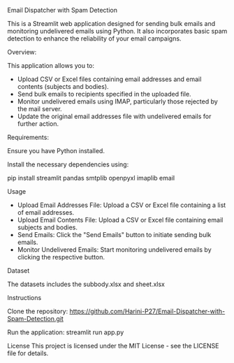 Email Dispatcher with Spam Detection

This is a Streamlit web application designed for sending bulk emails and monitoring undelivered emails using Python. It also incorporates basic spam detection to enhance the reliability of your email campaigns.

Overview:

This application allows you to:

* Upload CSV or Excel files containing email addresses and email contents (subjects and bodies).
* Send bulk emails to recipients specified in the uploaded file.
* Monitor undelivered emails using IMAP, particularly those rejected by the mail server.
* Update the original email addresses file with undelivered emails for further action.

Requirements:

Ensure you have Python installed.

Install the necessary dependencies using:

pip install streamlit pandas smtplib openpyxl imaplib email

Usage
* Upload Email Addresses File: Upload a CSV or Excel file containing a list of email addresses.
* Upload Email Contents File: Upload a CSV or Excel file containing email subjects and bodies.
* Send Emails: Click the "Send Emails" button to initiate sending bulk emails.
* Monitor Undelivered Emails: Start monitoring undelivered emails by clicking the respective button.

Dataset

The datasets includes the subbody.xlsx and sheet.xlsx



Instructions

Clone the repository:
https://github.com/Harini-P27/Email-Dispatcher-with-Spam-Detection.git
  
 
Run the application:
  streamlit run app.py
  
License
This project is licensed under the MIT License - see the LICENSE file for details.
